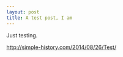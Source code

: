 ```yaml
---
layout: post
title: A test post, I am
---
```

Just testing.

http://simple-history.com/2014/08/26/Test/
